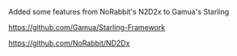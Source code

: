 Added some features from NoRabbit's N2D2x to Gamua's Starling

https://github.com/Gamua/Starling-Framework

https://github.com/NoRabbit/ND2Dx
